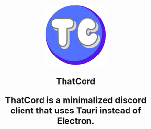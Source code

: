 <h1 align="center">
  <img height="200px" width="200px" src="https://github.com/ZtrolixGit/ThatCord/blob/main/src-tauri/icons/500x500.png?raw=true">
  
  **ThatCord**

  ThatCord is a minimalized discord client that uses Tauri instead of Electron.
</h1>
